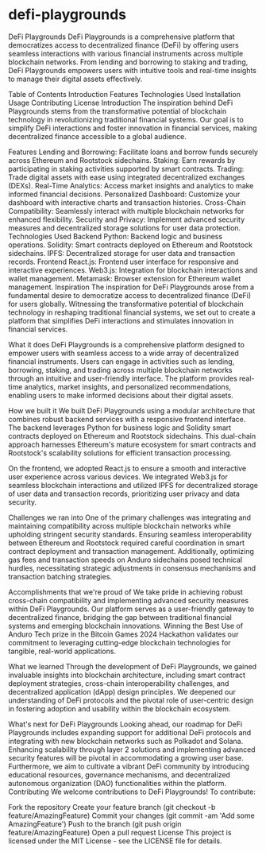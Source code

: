 # defi-playgrounds
DeFi Playgrounds
DeFi Playgrounds is a comprehensive platform that democratizes access to decentralized finance (DeFi) by offering users seamless interactions with various financial instruments across multiple blockchain networks. From lending and borrowing to staking and trading, DeFi Playgrounds empowers users with intuitive tools and real-time insights to manage their digital assets effectively.

Table of Contents
Introduction
Features
Technologies Used
Installation
Usage
Contributing
License
Introduction
The inspiration behind DeFi Playgrounds stems from the transformative potential of blockchain technology in revolutionizing traditional financial systems. Our goal is to simplify DeFi interactions and foster innovation in financial services, making decentralized finance accessible to a global audience.

Features
Lending and Borrowing: Facilitate loans and borrow funds securely across Ethereum and Rootstock sidechains.
Staking: Earn rewards by participating in staking activities supported by smart contracts.
Trading: Trade digital assets with ease using integrated decentralized exchanges (DEXs).
Real-Time Analytics: Access market insights and analytics to make informed financial decisions.
Personalized Dashboard: Customize your dashboard with interactive charts and transaction histories.
Cross-Chain Compatibility: Seamlessly interact with multiple blockchain networks for enhanced flexibility.
Security and Privacy: Implement advanced security measures and decentralized storage solutions for user data protection.
Technologies Used
Backend
Python: Backend logic and business operations.
Solidity: Smart contracts deployed on Ethereum and Rootstock sidechains.
IPFS: Decentralized storage for user data and transaction records.
Frontend
React.js: Frontend user interface for responsive and interactive experiences.
Web3.js: Integration for blockchain interactions and wallet management.
Metamask: Browser extension for Ethereum wallet management.
Inspiration
The inspiration for DeFi Playgrounds arose from a fundamental desire to democratize access to decentralized finance (DeFi) for users globally. Witnessing the transformative potential of blockchain technology in reshaping traditional financial systems, we set out to create a platform that simplifies DeFi interactions and stimulates innovation in financial services.

What it does
DeFi Playgrounds is a comprehensive platform designed to empower users with seamless access to a wide array of decentralized financial instruments. Users can engage in activities such as lending, borrowing, staking, and trading across multiple blockchain networks through an intuitive and user-friendly interface. The platform provides real-time analytics, market insights, and personalized recommendations, enabling users to make informed decisions about their digital assets.

How we built it
We built DeFi Playgrounds using a modular architecture that combines robust backend services with a responsive frontend interface. The backend leverages Python for business logic and Solidity smart contracts deployed on Ethereum and Rootstock sidechains. This dual-chain approach harnesses Ethereum's mature ecosystem for smart contracts and Rootstock's scalability solutions for efficient transaction processing.

On the frontend, we adopted React.js to ensure a smooth and interactive user experience across various devices. We integrated Web3.js for seamless blockchain interactions and utilized IPFS for decentralized storage of user data and transaction records, prioritizing user privacy and data security.

Challenges we ran into
One of the primary challenges was integrating and maintaining compatibility across multiple blockchain networks while upholding stringent security standards. Ensuring seamless interoperability between Ethereum and Rootstock required careful coordination in smart contract deployment and transaction management. Additionally, optimizing gas fees and transaction speeds on Anduro sidechains posed technical hurdles, necessitating strategic adjustments in consensus mechanisms and transaction batching strategies.

Accomplishments that we're proud of
We take pride in achieving robust cross-chain compatibility and implementing advanced security measures within DeFi Playgrounds. Our platform serves as a user-friendly gateway to decentralized finance, bridging the gap between traditional financial systems and emerging blockchain innovations. Winning the Best Use of Anduro Tech prize in the Bitcoin Games 2024 Hackathon validates our commitment to leveraging cutting-edge blockchain technologies for tangible, real-world applications.

What we learned
Through the development of DeFi Playgrounds, we gained invaluable insights into blockchain architecture, including smart contract deployment strategies, cross-chain interoperability challenges, and decentralized application (dApp) design principles. We deepened our understanding of DeFi protocols and the pivotal role of user-centric design in fostering adoption and usability within the blockchain ecosystem.

What's next for DeFi Playgrounds
Looking ahead, our roadmap for DeFi Playgrounds includes expanding support for additional DeFi protocols and integrating with new blockchain networks such as Polkadot and Solana. Enhancing scalability through layer 2 solutions and implementing advanced security features will be pivotal in accommodating a growing user base. Furthermore, we aim to cultivate a vibrant DeFi community by introducing educational resources, governance mechanisms, and decentralized autonomous organization (DAO) functionalities within the platform.
Contributing
We welcome contributions to DeFi Playgrounds! To contribute:

Fork the repository
Create your feature branch (git checkout -b feature/AmazingFeature)
Commit your changes (git commit -am 'Add some AmazingFeature')
Push to the branch (git push origin feature/AmazingFeature)
Open a pull request
License
This project is licensed under the MIT License - see the LICENSE file for details.